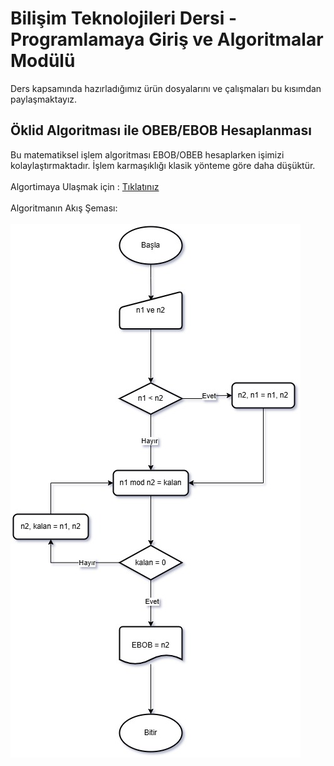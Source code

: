 # Bilişim Teknolojileri Dersi - Programlamaya Giriş ve Algoritmalar Modülü
Ders kapsamında hazırladığımız ürün dosyalarını ve çalışmaları bu kısımdan paylaşmaktayız.

## Öklid Algoritması ile OBEB/EBOB Hesaplanması
Bu matematiksel işlem algoritması EBOB/OBEB hesaplarken işimizi kolaylaştırmaktadır. İşlem karmaşıklığı klasik yönteme göre daha düşüktür.
<br><br>Algortimaya Ulaşmak için : [Tıklatınız](https://github.com/MysteryDragonTR/BYT2028-PGA/blob/main/%C3%96klidAlgoritmas%C4%B1.txt)
<br><br>Algoritmanın Akış Şeması:
<br><br> ![Öklid Algoritmasının Akış Şeması](https://github.com/MysteryDragonTR/BYT2028-PGA/blob/main/OklidAlgoritmasi_AkisSemasi.jpg)
